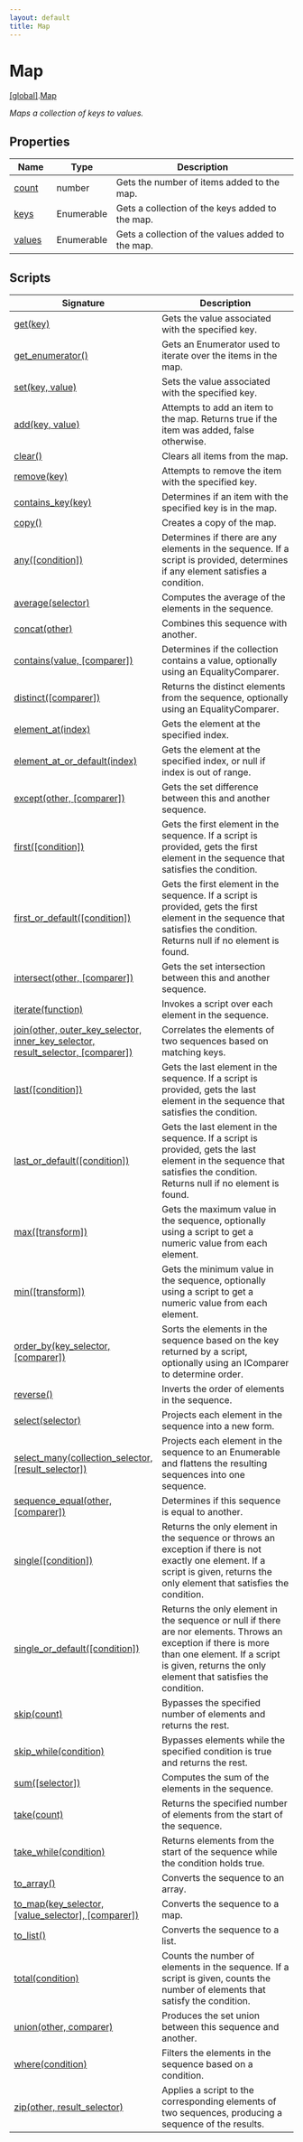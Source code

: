 ```yaml
---
layout: default
title: Map
---
```


# Map

[\[global\]]({{site.baseurl}}/docs/).[Map]({{site.baseurl}}/docs/Map/)

_Maps a collection of keys to values._

## Properties

<table>
  <col width="15%">
  <col width="15%">
  <thead>
    <tr>
      <th>Name</th>
      <th>Type</th>
      <th>Description</th>
    </tr>
  </thead>
  <tbody>
    <tr>
      <td><a href="{{site.baseurl}}/docs/Map/count/">count</a></td>
      <td>number</td>
      <td>Gets the number of items added to the map.</td>
    </tr>
    <tr>
      <td><a href="{{site.baseurl}}/docs/Map/keys/">keys</a></td>
      <td>Enumerable</td>
      <td>Gets a collection of the keys added to the map.</td>
    </tr>
    <tr>
      <td><a href="{{site.baseurl}}/docs/Map/values/">values</a></td>
      <td>Enumerable</td>
      <td>Gets a collection of the values added to the map.</td>
    </tr>
  </tbody>
</table>

## Scripts

<table>
  <col width="20%">
  <thead>
    <tr>
      <th>Signature</th>
      <th>Description</th>
    </tr>
  </thead>
  <tbody>
    <tr>
      <td><a href="{{site.baseurl}}/docs/Map/get">get(key)</a></td>
      <td>Gets the value associated with the specified key.</td>
    </tr>
    <tr>
      <td><a href="{{site.baseurl}}/docs/Map/get_enumerator">get_enumerator()</a></td>
      <td>Gets an Enumerator used to iterate over the items in the map.</td>
    </tr>
    <tr>
      <td><a href="{{site.baseurl}}/docs/Map/set">set(key, value)</a></td>
      <td>Sets the value associated with the specified key.</td>
    </tr>
    <tr>
      <td><a href="{{site.baseurl}}/docs/Map/add">add(key, value)</a></td>
      <td>Attempts to add an item to the map. Returns true if the item was added, false otherwise.</td>
    </tr>
    <tr>
      <td><a href="{{site.baseurl}}/docs/Map/clear">clear()</a></td>
      <td>Clears all items from the map.</td>
    </tr>
    <tr>
      <td><a href="{{site.baseurl}}/docs/Map/remove">remove(key)</a></td>
      <td>Attempts to remove the item with the specified key.</td>
    </tr>
    <tr>
      <td><a href="{{site.baseurl}}/docs/Map/contains_key">contains_key(key)</a></td>
      <td>Determines if an item with the specified key is in the map.</td>
    </tr>
    <tr>
      <td><a href="{{site.baseurl}}/docs/Map/copy">copy()</a></td>
      <td>Creates a copy of the map.</td>
    </tr>
    <tr>
      <td><a href="{{site.baseurl}}/docs/Map/any">any([condition])</a></td>
      <td>Determines if there are any elements in the sequence. If a script is provided, determines if any element satisfies a condition.</td>
    </tr>
    <tr>
      <td><a href="{{site.baseurl}}/docs/Map/average">average(selector)</a></td>
      <td>Computes the average of the elements in the sequence.</td>
    </tr>
    <tr>
      <td><a href="{{site.baseurl}}/docs/Map/concat">concat(other)</a></td>
      <td>Combines this sequence with another.</td>
    </tr>
    <tr>
      <td><a href="{{site.baseurl}}/docs/Map/contains">contains(value, [comparer])</a></td>
      <td>Determines if the collection contains a value, optionally using an EqualityComparer.</td>
    </tr>
    <tr>
      <td><a href="{{site.baseurl}}/docs/Map/distinct">distinct([comparer])</a></td>
      <td>Returns the distinct elements from the sequence, optionally using an EqualityComparer.</td>
    </tr>
    <tr>
      <td><a href="{{site.baseurl}}/docs/Map/element_at">element_at(index)</a></td>
      <td>Gets the element at the specified index.</td>
    </tr>
    <tr>
      <td><a href="{{site.baseurl}}/docs/Map/element_at_or_default">element_at_or_default(index)</a></td>
      <td>Gets the element at the specified index, or null if index is out of range.</td>
    </tr>
    <tr>
      <td><a href="{{site.baseurl}}/docs/Map/except">except(other, [comparer])</a></td>
      <td>Gets the set difference between this and another sequence.</td>
    </tr>
    <tr>
      <td><a href="{{site.baseurl}}/docs/Map/first">first([condition])</a></td>
      <td>Gets the first element in the sequence. If a script is provided, gets the first element in the sequence that satisfies the condition.</td>
    </tr>
    <tr>
      <td><a href="{{site.baseurl}}/docs/Map/first_or_default">first_or_default([condition])</a></td>
      <td>Gets the first element in the sequence. If a script is provided, gets the first element in the sequence that satisfies the condition. Returns null if no element is found.</td>
    </tr>
    <tr>
      <td><a href="{{site.baseurl}}/docs/Map/intersect">intersect(other, [comparer])</a></td>
      <td>Gets the set intersection between this and another sequence.</td>
    </tr>
    <tr>
      <td><a href="{{site.baseurl}}/docs/Map/iterate">iterate(function)</a></td>
      <td>Invokes a script over each element in the sequence.</td>
    </tr>
    <tr>
      <td><a href="{{site.baseurl}}/docs/Map/join">join(other, outer_key_selector, inner_key_selector, result_selector, [comparer])</a></td>
      <td>Correlates the elements of two sequences based on matching keys.</td>
    </tr>
    <tr>
      <td><a href="{{site.baseurl}}/docs/Map/last">last([condition])</a></td>
      <td>Gets the last element in the sequence. If a script is provided, gets the last element in the sequence that satisfies the condition.</td>
    </tr>
    <tr>
      <td><a href="{{site.baseurl}}/docs/Map/last_or_default">last_or_default([condition])</a></td>
      <td>Gets the last element in the sequence. If a script is provided, gets the last element in the sequence that satisfies the condition. Returns null if no element is found.</td>
    </tr>
    <tr>
      <td><a href="{{site.baseurl}}/docs/Map/max">max([transform])</a></td>
      <td>Gets the maximum value in the sequence, optionally using a script to get a numeric value from each element.</td>
    </tr>
    <tr>
      <td><a href="{{site.baseurl}}/docs/Map/min">min([transform])</a></td>
      <td>Gets the minimum value in the sequence, optionally using a script to get a numeric value from each element.</td>
    </tr>
    <tr>
      <td><a href="{{site.baseurl}}/docs/Map/order_by">order_by(key_selector, [comparer])</a></td>
      <td>Sorts the elements in the sequence based on the key returned by a script, optionally using an IComparer to determine order.</td>
    </tr>
    <tr>
      <td><a href="{{site.baseurl}}/docs/Map/reverse">reverse()</a></td>
      <td>Inverts the order of elements in the sequence.</td>
    </tr>
    <tr>
      <td><a href="{{site.baseurl}}/docs/Map/select">select(selector)</a></td>
      <td>Projects each element in the sequence into a new form.</td>
    </tr>
    <tr>
      <td><a href="{{site.baseurl}}/docs/Map/select_many">select_many(collection_selector, [result_selector])</a></td>
      <td>Projects each element in the sequence to an Enumerable and flattens the resulting sequences into one sequence.</td>
    </tr>
    <tr>
      <td><a href="{{site.baseurl}}/docs/Map/sequence_equal">sequence_equal(other, [comparer])</a></td>
      <td>Determines if this sequence is equal to another.</td>
    </tr>
    <tr>
      <td><a href="{{site.baseurl}}/docs/Map/single">single([condition])</a></td>
      <td>Returns the only element in the sequence or throws an exception if there is not exactly one element. If a script is given, returns the only element that satisfies the condition.</td>
    </tr>
    <tr>
      <td><a href="{{site.baseurl}}/docs/Map/single_or_default">single_or_default([condition])</a></td>
      <td>Returns the only element in the sequence or null if there are nor elements. Throws an exception if there is more than one element. If a script is given, returns the only element that satisfies the condition.</td>
    </tr>
    <tr>
      <td><a href="{{site.baseurl}}/docs/Map/skip">skip(count)</a></td>
      <td>Bypasses the specified number of elements and returns the rest.</td>
    </tr>
    <tr>
      <td><a href="{{site.baseurl}}/docs/Map/skip_while">skip_while(condition)</a></td>
      <td>Bypasses elements while the specified condition is true and returns the rest.</td>
    </tr>
    <tr>
      <td><a href="{{site.baseurl}}/docs/Map/sum">sum([selector])</a></td>
      <td>Computes the sum of the elements in the sequence.</td>
    </tr>
    <tr>
      <td><a href="{{site.baseurl}}/docs/Map/take">take(count)</a></td>
      <td>Returns the specified number of elements from the start of the sequence.</td>
    </tr>
    <tr>
      <td><a href="{{site.baseurl}}/docs/Map/take_while">take_while(condition)</a></td>
      <td>Returns elements from the start of the sequence while the condition holds true.</td>
    </tr>
    <tr>
      <td><a href="{{site.baseurl}}/docs/Map/to_array">to_array()</a></td>
      <td>Converts the sequence to an array.</td>
    </tr>
    <tr>
      <td><a href="{{site.baseurl}}/docs/Map/to_map">to_map(key_selector, [value_selector], [comparer])</a></td>
      <td>Converts the sequence to a map.</td>
    </tr>
    <tr>
      <td><a href="{{site.baseurl}}/docs/Map/to_list">to_list()</a></td>
      <td>Converts the sequence to a list.</td>
    </tr>
    <tr>
      <td><a href="{{site.baseurl}}/docs/Map/total">total(condition)</a></td>
      <td>Counts the number of elements in the sequence. If a script is given, counts the number of elements that satisfy the condition.</td>
    </tr>
    <tr>
      <td><a href="{{site.baseurl}}/docs/Map/union">union(other, comparer)</a></td>
      <td>Produces the set union between this sequence and another.</td>
    </tr>
    <tr>
      <td><a href="{{site.baseurl}}/docs/Map/where">where(condition)</a></td>
      <td>Filters the elements in the sequence based on a condition.</td>
    </tr>
    <tr>
      <td><a href="{{site.baseurl}}/docs/Map/zip">zip(other, result_selector)</a></td>
      <td>Applies a script to the corresponding elements of two sequences, producing a sequence of the results.</td>
    </tr>
  </tbody>
</table>
